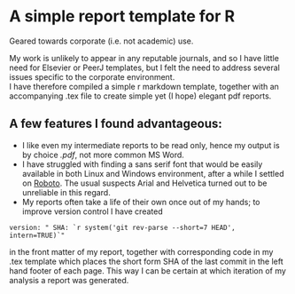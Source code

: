 # A simple report template for R
Geared towards corporate (i.e. not academic) use.

My work is unlikely to appear in any reputable journals, and so I have little need for Elsevier or PeerJ templates, but I felt the need to address several issues specific to the corporate environment.  
I have therefore compiled a simple r markdown template, together with an accompanying .tex file to create simple yet (I hope) elegant pdf reports.

## A few features I found advantageous:  
* I like even my intermediate reports to be read only, hence my output is by choice *.pdf*, not more common MS Word.  
* I have struggled with finding a sans serif font that would be easily available in both Linux and Windows environment, after a while I settled on [Roboto](https://fonts.google.com/specimen/Roboto). The usual suspects Arial and Helvetica turned out to be unreliable in this regard.
* My reports often take a life of their own once out of my hands; to improve version control I have created 
``` 
version: " SHA: `r system('git rev-parse --short=7 HEAD', intern=TRUE)`" 
```
in the front matter of my report, together with corresponding code in my .tex template which places the short form SHA of the last commit in the left hand footer of each page. This way I can be certain at which iteration of my analysis a report was generated.
